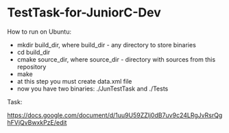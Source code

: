 # TestTask-for-JuniorC-Dev

How to run on Ubuntu:

* mkdir build_dir, where build_dir - any directory to store binaries
* cd build_dir
* cmake source_dir, where source_dir - directory with sources from this repository
* make
* at this step you must create data.xml file
* now you have two binaries: ./JunTestTask and ./Tests


Task:

https://docs.google.com/document/d/1uu9U59ZZlj0dB7uv9c24LRgJvRsrQghFVjQvBwxkPzE/edit

